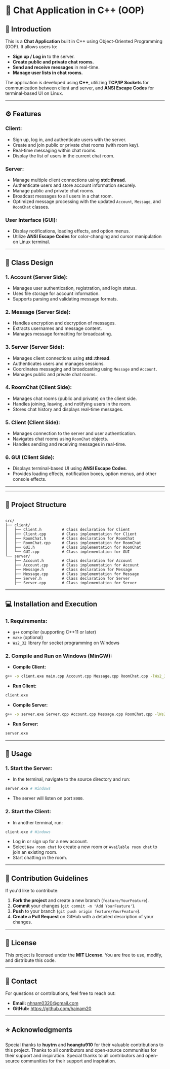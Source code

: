 # 🚀 Chat Application in C++ (OOP)

## 📖 Introduction
This is a **Chat Application** built in C++ using Object-Oriented Programming (OOP). It allows users to:
- **Sign up / Log in** to the server.
- **Create public and private chat rooms.**
- **Send and receive messages** in real-time.
- **Manage user lists in chat rooms.**

The application is developed using **C++**, utilizing **TCP/IP Sockets** for communication between client and server, and **ANSI Escape Codes** for terminal-based UI on Linux.

---

## ⚙️ Features
### Client:
- Sign up, log in, and authenticate users with the server.
- Create and join public or private chat rooms (with room key).
- Real-time messaging within chat rooms.
- Display the list of users in the current chat room.

### Server:
- Manage multiple client connections using **std::thread**.
- Authenticate users and store account information securely.
- Manage public and private chat rooms.
- Broadcast messages to all users in a chat room.
- Optimized message processing with the updated `Account`, `Message`, and `RoomChat` classes.

### User Interface (GUI):
- Display notifications, loading effects, and option menus.
- Utilize **ANSI Escape Codes** for color-changing and cursor manipulation on Linux terminal.

---

## 🧩 Class Design
### 1. **Account (Server Side):**
- Manages user authentication, registration, and login status.
- Uses file storage for account information.
- Supports parsing and validating message formats.

### 2. **Message (Server Side):**
- Handles encryption and decryption of messages.
- Extracts usernames and message content.
- Manages message formatting for broadcasting.

### 3. **Server (Server Side):**
- Manages client connections using **std::thread**.
- Authenticates users and manages sessions.
- Coordinates messaging and broadcasting using `Message` and `Account`.
- Manages public and private chat rooms.

### 4. **RoomChat (Client Side):**
- Manages chat rooms (public and private) on the client side.
- Handles joining, leaving, and notifying users in the room.
- Stores chat history and displays real-time messages.

### 5. **Client (Client Side):**
- Manages connection to the server and user authentication.
- Navigates chat rooms using `RoomChat` objects.
- Handles sending and receiving messages in real-time.

### 6. **GUI (Client Side):**
- Displays terminal-based UI using **ANSI Escape Codes**.
- Provides loading effects, notification boxes, option menus, and other console effects.
---


---

## 📂 Project Structure
```

src/
├── client/
│   ├── Client.h         # Class declaration for Client
│   ├── Client.cpp       # Class implementation for Client
│   ├── RoomChat.h       # Class declaration for RoomChat
│   ├── RoomChat.cpp     # Class implementation for RoomChat
│   ├── GUI.h            # Class implementation for RoomChat
│   └── GUI.cpp          # Class implementation for GUI
└── server/
    ├── Account.h        # Class declaration for Account
    ├── Account.cpp      # Class implementation for Account
    ├── Message.h        # Class declaration for Message
    ├── Message.cpp      # Class implementation for Message
    ├── Server.h         # Class declaration for Server
    ├── Server.cpp       # Class implementation for Server
```

---

## 💻 Installation and Execution
### 1. **Requirements:**
- `g++` compiler (supporting C++11 or later)
- `make` (optional)
- `Ws2_32` library for socket programming on Windows


### 2. **Compile and Run on Windows (MinGW):**
- **Compile Client:**
```sh
g++ -o client.exe main.cpp Account.cpp Message.cpp RoomChat.cpp -lWs2_32 -std=c++11 -pthread
```
- **Run Client:**
```sh
client.exe
```

- **Compile Server:**
```sh
g++ -o server.exe Server.cpp Account.cpp Message.cpp RoomChat.cpp -lWs2_32 -std=c++11 -pthread
```
- **Run Server:**
```sh
server.exe
```

---

## 🔨 Usage
### 1. **Start the Server:**
- In the terminal, navigate to the source directory and run:
```sh
server.exe # Windows
```
- The server will listen on port `8080`.

### 2. **Start the Client:**
- In another terminal, run:
```sh
client.exe # Windows
```
- Log in or sign up for a new account.
- Select `New room chat` to create a new room or `Available room chat` to join an existing room.
- Start chatting in the room.

---

## 🤝 Contribution Guidelines
If you'd like to contribute:
1. **Fork the project** and create a new branch (`feature/YourFeature`).
2. **Commit** your changes (`git commit -m 'Add YourFeature'`).
3. **Push** to your branch (`git push origin feature/YourFeature`).
4. **Create a Pull Request** on GitHub with a detailed description of your changes.

---

## 📜 License
This project is licensed under the **MIT License**. You are free to use, modify, and distribute this code.

---

## 📧 Contact
For questions or contributions, feel free to reach out:
- **Email:** nhnam0320@gmail.com
- **GitHub:** https://github.com/hainam20

---

## ⭐ Acknowledgments
Special thanks to **huytrn** and **hoangtu910** for their valuable contributions to this project.
Thanks to all contributors and open-source communities for their support and inspiration.
Special thanks to all contributors and open-source communities for their support and inspiration.
